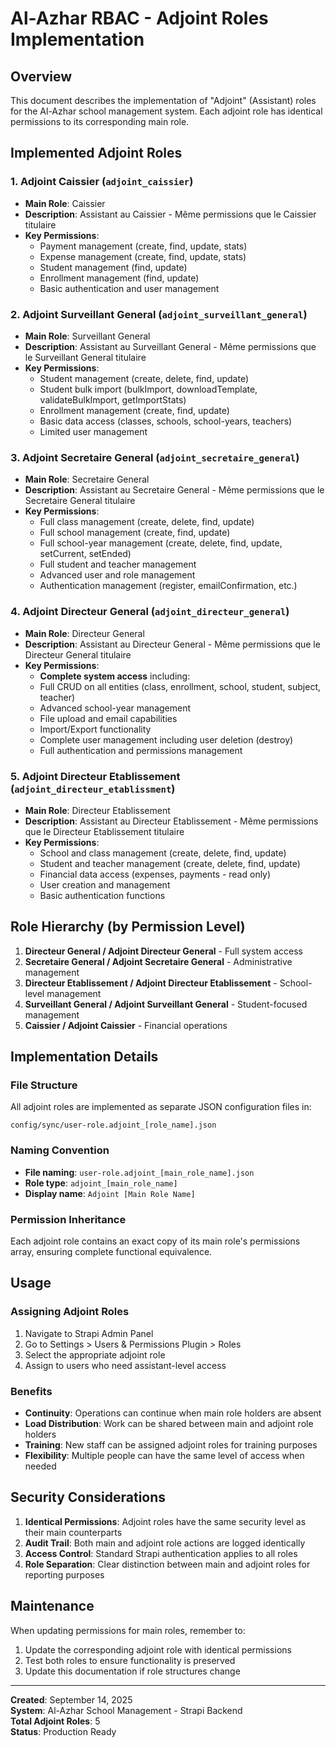 # Al-Azhar RBAC - Adjoint Roles Implementation

## Overview

This document describes the implementation of "Adjoint" (Assistant) roles for the Al-Azhar school management system. Each adjoint role has identical permissions to its corresponding main role.

## Implemented Adjoint Roles

### 1. **Adjoint Caissier** (`adjoint_caissier`)

- **Main Role**: Caissier
- **Description**: Assistant au Caissier - Même permissions que le Caissier titulaire
- **Key Permissions**:
  - Payment management (create, find, update, stats)
  - Expense management (create, find, update, stats)
  - Student management (find, update)
  - Enrollment management (find, update)
  - Basic authentication and user management

### 2. **Adjoint Surveillant General** (`adjoint_surveillant_general`)

- **Main Role**: Surveillant General
- **Description**: Assistant au Surveillant General - Même permissions que le Surveillant General titulaire
- **Key Permissions**:
  - Student management (create, delete, find, update)
  - Student bulk import (bulkImport, downloadTemplate, validateBulkImport, getImportStats)
  - Enrollment management (create, find, update)
  - Basic data access (classes, schools, school-years, teachers)
  - Limited user management

### 3. **Adjoint Secretaire General** (`adjoint_secretaire_general`)

- **Main Role**: Secretaire General
- **Description**: Assistant au Secretaire General - Même permissions que le Secretaire General titulaire
- **Key Permissions**:
  - Full class management (create, delete, find, update)
  - Full school management (create, find, update)
  - Full school-year management (create, delete, find, update, setCurrent, setEnded)
  - Full student and teacher management
  - Advanced user and role management
  - Authentication management (register, emailConfirmation, etc.)

### 4. **Adjoint Directeur General** (`adjoint_directeur_general`)

- **Main Role**: Directeur General
- **Description**: Assistant au Directeur General - Même permissions que le Directeur General titulaire
- **Key Permissions**:
  - **Complete system access** including:
  - Full CRUD on all entities (class, enrollment, school, student, subject, teacher)
  - Advanced school-year management
  - File upload and email capabilities
  - Import/Export functionality
  - Complete user management including user deletion (destroy)
  - Full authentication and permissions management

### 5. **Adjoint Directeur Etablissement** (`adjoint_directeur_etablissment`)

- **Main Role**: Directeur Etablissement
- **Description**: Assistant au Directeur Etablissement - Même permissions que le Directeur Etablissement titulaire
- **Key Permissions**:
  - School and class management (create, delete, find, update)
  - Student and teacher management (create, delete, find, update)
  - Financial data access (expenses, payments - read only)
  - User creation and management
  - Basic authentication functions

## Role Hierarchy (by Permission Level)

1. **Directeur General / Adjoint Directeur General** - Full system access
2. **Secretaire General / Adjoint Secretaire General** - Administrative management
3. **Directeur Etablissement / Adjoint Directeur Etablissement** - School-level management
4. **Surveillant General / Adjoint Surveillant General** - Student-focused management
5. **Caissier / Adjoint Caissier** - Financial operations

## Implementation Details

### File Structure

All adjoint roles are implemented as separate JSON configuration files in:

```
config/sync/user-role.adjoint_[role_name].json
```

### Naming Convention

- **File naming**: `user-role.adjoint_[main_role_name].json`
- **Role type**: `adjoint_[main_role_name]`
- **Display name**: `Adjoint [Main Role Name]`

### Permission Inheritance

Each adjoint role contains an exact copy of its main role's permissions array, ensuring complete functional equivalence.

## Usage

### Assigning Adjoint Roles

1. Navigate to Strapi Admin Panel
2. Go to Settings > Users & Permissions Plugin > Roles
3. Select the appropriate adjoint role
4. Assign to users who need assistant-level access

### Benefits

- **Continuity**: Operations can continue when main role holders are absent
- **Load Distribution**: Work can be shared between main and adjoint role holders
- **Training**: New staff can be assigned adjoint roles for training purposes
- **Flexibility**: Multiple people can have the same level of access when needed

## Security Considerations

1. **Identical Permissions**: Adjoint roles have the same security level as their main counterparts
2. **Audit Trail**: Both main and adjoint role actions are logged identically
3. **Access Control**: Standard Strapi authentication applies to all roles
4. **Role Separation**: Clear distinction between main and adjoint roles for reporting purposes

## Maintenance

When updating permissions for main roles, remember to:

1. Update the corresponding adjoint role with identical permissions
2. Test both roles to ensure functionality is preserved
3. Update this documentation if role structures change

---

**Created**: September 14, 2025  
**System**: Al-Azhar School Management - Strapi Backend  
**Total Adjoint Roles**: 5  
**Status**: Production Ready
